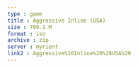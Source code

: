 ```yaml
---
type : game
title : Aggressive Inline (USA)
size : 799.1 M
format : iso
archive : zip
server : myrient
link2 : Aggressive%20Inline%20%28USA%29
---
```

